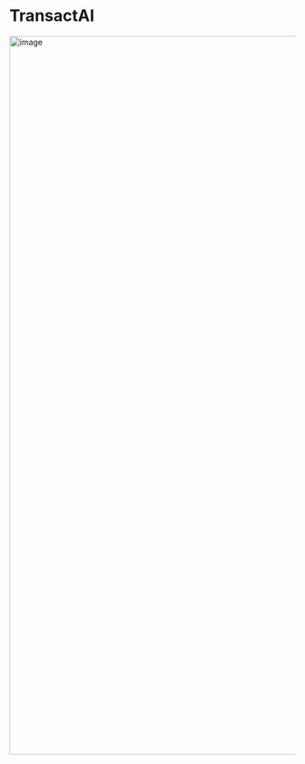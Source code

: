 # TransactAI

<img width="1267" alt="image" src="https://github.com/eefe1/TransactAI/assets/47719196/a146e0d5-6cae-46b0-8421-b92a82ec64f3">

